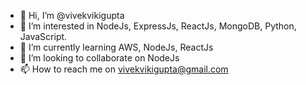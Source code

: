 - 👋 Hi, I’m @vivekvikigupta
- 👀 I’m interested in NodeJs, ExpressJs, ReactJs, MongoDB, Python, JavaScript.
- 🌱 I’m currently learning AWS, NodeJs, ReactJs
- 💞️ I’m looking to collaborate on NodeJs
- 📫 How to reach me on vivekvikigupta@gmail.com

<!---
vivekvikigupta/vivekvikigupta is a ✨ special ✨ repository because its `README.md` (this file) appears on your GitHub profile.
You can click the Preview link to take a look at your changes.
--->

